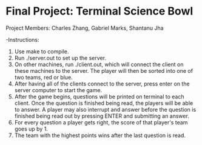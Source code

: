 # Final Project: Terminal Science Bowl

Project Members: Charles Zhang, Gabriel Marks, Shantanu Jha

-Instructions:
1. Use make to compile. 
2. Run ./server.out to set up the server. 
3. On other machines, run ./client.out, which will connect the client on these machines to the server. The player will then be sorted into one of two teams, red or blue.
4. After having all of the clients connect to the server, press enter on the server computer to start the game. 
5. After the game begins, questions will be printed on terminal to each client. Once the question is finished being read, the players will be able to answer. A player may also interrupt and answer before the question is finished being read out by pressing ENTER and submitting an answer.
6. For every question a player gets right, the score of that player's team goes up by 1. 
7. The team with the highest points wins after the last question is read.
